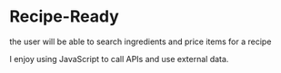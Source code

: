 # Recipe-Ready
the user will be able to search ingredients and price items for a recipe

I enjoy using JavaScript to call APIs and use external data.